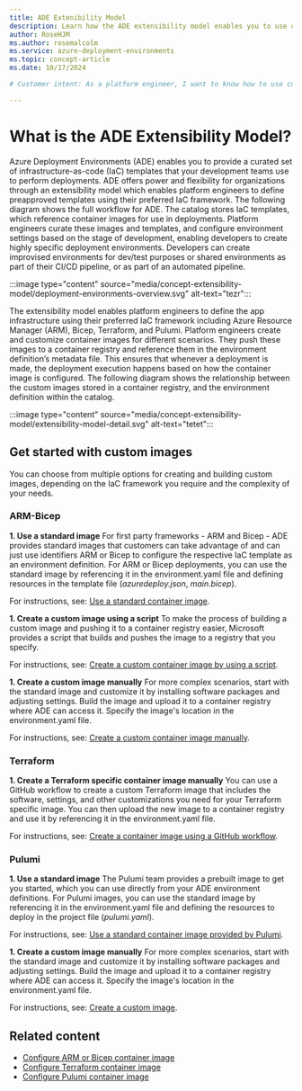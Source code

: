 ```yaml
---
title: ADE Extenibility Model
description: Learn how the ADE extensibility model enables you to use custom container images to create deployment environments.
author: RoseHJM
ms.author: rosemalcolm
ms.service: azure-deployment-environments
ms.topic: concept-article
ms.date: 10/17/2024

# Customer intent: As a platform engineer, I want to know how to use custom container images to create deployment environments.

---
```


# What is the ADE Extensibility Model?

Azure Deployment Environments (ADE) enables you to provide a curated set of infrastructure-as-code (IaC) templates that your development teams use to perform deployments. ADE offers power and flexibility for organizations through an extensibility model which enables platform engineers to define preapproved templates using their preferred IaC framework.
The following diagram shows the full workflow for ADE. The catalog stores IaC templates, which reference container images for use in deployments. Platform engineers curate these images and templates, and configure environment settings based on the stage of development, enabling developers to create highly specific deployment environments. Developers can create improvised environments for dev/test purposes or shared environments as part of their CI/CD pipeline, or as part of an automated pipeline.

:::image type="content" source="media/concept-extensibility-model/deployment-environments-overview.svg" alt-text="tezr":::

The extensibility model enables platform engineers to define the app infrastructure using their preferred IaC framework including Azure Resource Manager (ARM), Bicep, Terraform, and Pulumi. Platform engineers create and customize container images for different scenarios. They push these images to a container registry and reference them in the environment definition’s metadata file. This ensures that whenever a deployment is made, the deployment execution happens based on how the container image is configured. The following diagram shows the relationship between the custom images stored in a container registry, and the environment definition within the catalog. 

:::image type="content" source="media/concept-extensibility-model/extensibility-model-detail.svg" alt-text="tetet":::

## Get started with custom images

You can choose from multiple options for creating and building custom images, depending on the IaC framework you require and the complexity of your needs.

### ARM-Bicep
**1. Use a standard image**
For first party frameworks - ARM and Bicep - ADE provides standard images that customers can take advantage of and can just use identifiers ARM or Bicep to configure the respective IaC template as an environment definition. For ARM or Bicep deployments, you can use the standard image by referencing it in the environment.yaml file and defining resources in the template file (*azuredeploy.json*, *main.bicep*).

For instructions, see: [Use a standard container image](https://aka.ms/arm-bicep-standard).

**1. Create a custom image using a script**
To make the process of building a custom image and pushing it to a container registry easier, Microsoft provides a script that builds and pushes the image to a registry that you specify. 

For instructions, see: [Create a custom container image by using a script](https://aka.ms/arm-bicep-custom-script).

**1. Create a custom image manually**
For more complex scenarios, start with the standard image and customize it by installing software packages and adjusting settings. Build the image and upload it to a container registry where ADE can access it. Specify the image's location in the environment.yaml file.

For instructions, see: [Create a custom container image manually](https://aka.ms/arm-bicep-custom-manual).

### Terraform

**1. Create a Terraform specific container image manually**
You can use a GitHub workflow to create a custom Terraform image that includes the software, settings, and other customizations you need for your Terraform specific image. You can then upload the new image to a container registry and use it by referencing it in the environment.yaml file.

For instructions, see: [Create a container image using a GitHub workflow](https://aka.ms/terraform-workflow-custom-manual).

### Pulumi
**1. Use a standard image**
The Pulumi team provides a prebuilt image to get you started, which you can use directly from your ADE environment definitions. For Pulumi images, you can use the standard image by referencing it in the environment.yaml file and defining the resources to deploy in the project file (*pulumi.yaml*).

For instructions, see: [Use a standard container image provided by Pulumi](https://aka.ms/pulumi-standard).

**1. Create a custom image manually**
For more complex scenarios, start with the standard image and customize it by installing software packages and adjusting settings. Build the image and upload it to a container registry where ADE can access it. Specify the image's location in the environment.yaml file.

For instructions, see: [Create a custom image](https://aka.ms/pulumi-custom-manual).

## Related content 

- [Configure ARM or Bicep container image](/azure/deployment-environments/how-to-configure-extensibility-model-custom-image?tabs=sample%2Cprivate-registry&pivots=arm-bicep)
- [Configure Terraform container image](/azure/deployment-environments/how-to-configure-extensibility-model-custom-image?tabs=custom%2Cprivate-registry&pivots=terraform)
- [Configure Pulumi container image](/azure/deployment-environments/how-to-configure-extensibility-model-custom-image?tabs=sample%2Cprivate-registry&pivots=pulumi)
